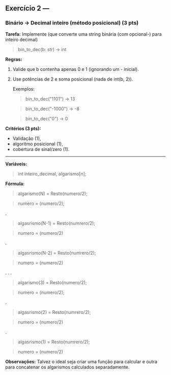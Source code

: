 ## Exercício 2 — 
### Binário → Decimal inteiro (método posicional) (3 pts)
**Tarefa:** 
Implemente (que converte uma string binária (com opcional-) para inteiro decimal)
> bin_to_dec(b: str) -> int 

**Regras:**
1. Valide que b contenha apenas 0 e 1 (ignorando um -    inicial).
2. Use potências de 2 e soma posicional (nada de int(b, 2)).

    Exemplos:
    > bin_to_dec("1101") → 13
    
    > bin_to_dec("-1000") → -8
    
    > bin_to_dec("0") → 0

**Critérios (3 pts):**
- Validação (1), 
- algoritmo posicional (1), 
- cobertura de sinal/zero (1).
**** 
**Variáveis:**
> int inteiro_decimal, algarismo[n];


**Fórmula:**
> algarismo(N) = Resto(numero/2);

> numero = (numero/2);

. 

> algasrismo(N-1) = Resto(numrero/2);

> numero = (numero/2)

.

> algasrismo(N-2) = Resto(numrero/2);

> numero = (numero/2)

.
.
.

> algarismo(3) = Resto(numero/2);

> numero = (numero/2);

.

> algasrismo(2) = Resto(numrero/2);

> numero = (numero/2)

.

> algasrismo(1) = Resto(numrero/2);

> numero = (numero/2)

**Observações:** Talvez o ideal seja criar uma função para calcular e outra para concatenar os algarismos calculados separadamente.
